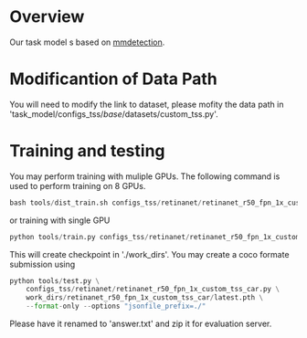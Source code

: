 # Overview

Our task model s based on [mmdetection](https://github.com/open-mmlab/mmdetection). 

# Modificantion of Data Path

You will need to modify the link to dataset, please mofity the data path in 'task_model/configs_tss/_base_/datasets/custom_tss.py'.  

# Training and testing

You may perform training with muliple GPUs. The following command is used to perform training on 8 GPUs. 

```python
bash tools/dist_train.sh configs_tss/retinanet/retinanet_r50_fpn_1x_custom_tss_car.py 8
```

or training with single GPU

```python
python tools/train.py configs_tss/retinanet/retinanet_r50_fpn_1x_custom_tss_car.py 
```

This will create checkpoint in './work_dirs'. You may create a coco formate submission using 

```python
python tools/test.py \
    configs_tss/retinanet/retinanet_r50_fpn_1x_custom_tss_car.py \
    work_dirs/retinanet_r50_fpn_1x_custom_tss_car/latest.pth \
    --format-only --options "jsonfile_prefix=./"
```

Please have it renamed to 'answer.txt' and zip it for evaluation server. 

